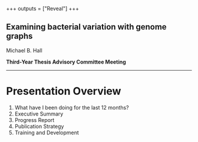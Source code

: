+++
outputs = ["Reveal"]
+++

## Examining bacterial variation with genome graphs


Michael B. Hall

**Third-Year Thesis Advisory Committee Meeting**

---

# Presentation Overview

1. What have I been doing for the last 12 months?
1. Executive Summary
2. Progress Report
3. Publication Strategy
4. Training and Development